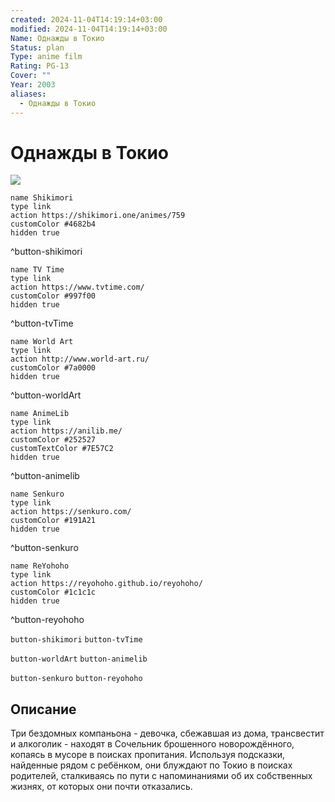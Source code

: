 ```yaml
---
created: 2024-11-04T14:19:14+03:00
modified: 2024-11-04T14:19:14+03:00
Name: Однажды в Токио
Status: plan
Type: anime film
Rating: PG-13
Cover: ""
Year: 2003
aliases:
  - Однажды в Токио
---
```


# Однажды в Токио

![](https://nyaa.shikimori.one/uploads/poster/animes/759/406f8100e8d3bc7a49076752e3b2139d.jpeg)

```button
name Shikimori
type link
action https://shikimori.one/animes/759
customColor #4682b4
hidden true
```
^button-shikimori

```button
name TV Time
type link
action https://www.tvtime.com/
customColor #997f00
hidden true
```
^button-tvTime

```button
name World Art
type link
action http://www.world-art.ru/
customColor #7a0000
hidden true
```
^button-worldArt

```button
name AnimeLib
type link
action https://anilib.me/
customColor #252527
customTextColor #7E57C2
hidden true
```
^button-animelib

```button
name Senkuro
type link
action https://senkuro.com/
customColor #191A21
hidden true
```
^button-senkuro

```button
name ReYohoho
type link
action https://reyohoho.github.io/reyohoho/
customColor #1c1c1c
hidden true
```
^button-reyohoho

`button-shikimori` `button-tvTime`

`button-worldArt` `button-animelib`

`button-senkuro` `button-reyohoho`

## Описание

Три бездомных компаньона - девочка, сбежавшая из дома, трансвестит и алкоголик - находят в Сочельник брошенного новорождённого, копаясь в мусоре в поисках пропитания. Используя подсказки, найденные рядом с ребёнком, они блуждают по Токио в поисках родителей, сталкиваясь по пути с напоминаниями об их собственных жизнях, от которых они почти отказались.
